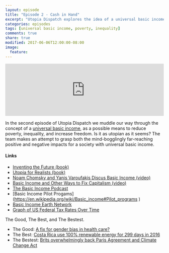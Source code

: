 ```yaml
---
layout: episode
title: "Episode 2 - Cash in Hand"
excerpt: "Utopia Dispatch explores the idea of a universal basic income."
categories: episodes
tags: [universal basic income, poverty, inequality]
comments: true
share: true
modified: 2017-06-06T12:00:00-08:00
image:
  feature: 
---
```


<iframe width="100%" height="166" scrolling="no" frameborder="no" src="https://w.soundcloud.com/player/?url=https%3A//api.soundcloud.com/tracks/326673021&amp;color=ff5500&amp;auto_play=false&amp;hide_related=false&amp;show_comments=true&amp;show_user=true&amp;show_reposts=false"></iframe>


In the second episode of Utopia Dispatch we muddle our way through the concept of a [universal basic income](https://en.wikipedia.org/wiki/Basic_income), as a possible means to reduce poverty, inequality, and increase freedom. Is it as utopian as it seems? The team makes an attempt to grasp both the mind-bogglingly far-reaching positive and negative impacts for a society with universal basic income. 

#### Links

- [Inventing the Future (book)](https://www.versobooks.com/books/2315-inventing-the-future)
- [Utopia for Realists (book)](https://thecorrespondent.com/utopia-for-realists/)
- [Noam Chomsky and Yanis Varoufakis Discus Basic Income (video)](https://youtu.be/xAunDooMJb0)
- [Basic Income and Other Ways to Fix Capitalism (video)](https://youtu.be/A2aBKnr3Ep4)
- [The Basic Income Podcast](https://itunes.apple.com/us/podcast/the-basic-income-podcast/id1137512919?mt=2)
- [Basic Income Pilot Progams]
(https://en.wikipedia.org/wiki/Basic_income#Pilot_programs
)
- [Basic Income Earth Network](http://basicincome.org/basic-income/)
- [Graph of US Federal Tax Rates Over Time](https://d3.express/@mbostock/a-brief-history-of-federal-tax-rates)

The Good, The Best, and The Bestest.

- The Good: [A fix for gender bias in health care?](https://www.nytimes.com/2017/01/11/opinion/a-fix-for-gender-bias-in-health-care-check.html)
- The Best: [Costa Rica use 100% renewable energy for 299 days in 2016](http://thecostaricanews.com/costa-rica-used-100-renewable-energy-299-days/)
- The Bestest: [Brits overwhelmingly back Paris Agreement and Climate Change Act](https://www.businessgreen.com/bg/news/3010792/poll-uk-should-remain-in-paris-agreement-and-keep-climate-change-act)